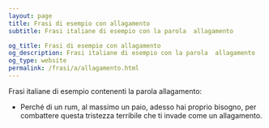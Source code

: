 ```yaml
---
layout: page
title: Frasi di esempio con allagamento 
subtitle: Frasi italiane di esempio con la parola  allagamento

og_title: Frasi di esempio con allagamento 
og_description: Frasi italiane di esempio con la parola  allagamento
og_type: website
permalink: /frasi/a/allagamento.html
---
```


Frasi italiane di esempio contenenti la parola allagamento:


- Perché di un rum, al massimo un paio, adesso hai proprio bisogno, per combattere questa tristezza terribile che ti invade come un allagamento.
